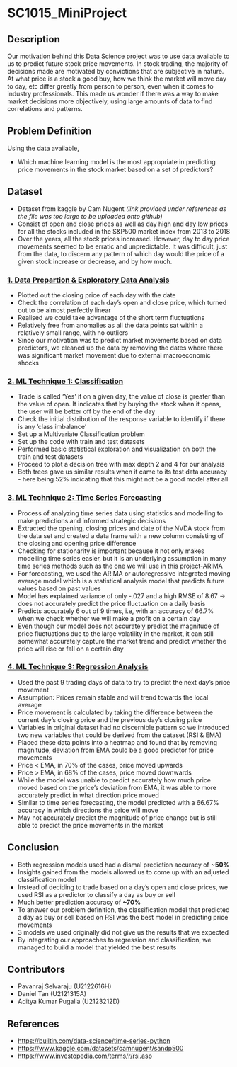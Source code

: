# SC1015_MiniProject
## Description  
Our motivation behind this Data Science project was to use data available to us to predict future stock price movements. In stock trading, the majority of decisions made are motivated by convictions that are subjective in nature. At what price is a stock a good buy, how we think the market will move day to day, etc differ greatly from person to person, even when it comes to industry professionals. This made us wonder if there was a way to make market decisions more objectively, using large amounts of data to find correlations and patterns. 

## Problem Definition  
Using the data available,  
- Which machine learning model is the most appropriate in predicting price movements in the stock market based on a set of predictors?

## Dataset
- Dataset from kaggle by Cam Nugent *(link provided under references as the file was too large to be uploaded onto github)*
- Consist of open and close prices as well as day high and day low prices for all the stocks included in the S&P500 market index from 2013 to 2018
- Over the years, all the stock prices increased. However, day to day price movements seemed to be erratic and unpredictable. It was difficult, just from the data, to discern any pattern of which day would the price of a given stock increase or decrease, and by how much.


### [1. Data Prepartion & Exploratory Data Analysis](EDA.ipynb)
- Plotted out the closing price of each day with the date
- Check the correlation of each day’s open and close price, which turned out to be almost perfectly linear
- Realised we could take advantage of the short term fluctuations
- Relatively free from anomalies as all the data points sat within a relatively small range, with no outliers
- Since our motivation was to predict market movements based on data predictors, we cleaned up the data by removing the dates where there was significant market movement due to external macroeconomic shocks


### [2. ML Technique 1: Classification](Model-Classification.ipynb) 
- Trade is called ‘Yes’ if on a given day, the value of close is greater than the value of open. It indicates that by buying the stock when it opens, the user will be better off by the end of the day
- Check the initial distribution of the response variable to identify if there is any ‘class imbalance’
- Set up a Multivariate Classification problem
- Set up the code with train and test datasets
- Performed basic statistical exploration and visualization on both the train and test datasets
- Proceed to plot a decision tree with max depth 2 and 4 for our analysis
- Both trees gave us similar results when it came to its test data accuracy - here being 52% indicating that this might not be a good model after all

### [3. ML Technique 2: Time Series Forecasting](Time_Series_Regression.ipynb)
- Process of analyzing time series data using statistics and modelling to make predictions and informed strategic decisions
- Extracted the opening, closing prices and date of the NVDA stock from the data set and created a data frame with a new column consisting of the closing and opening price difference
- Checking for stationarity is important because it not only makes modelling time series easier, but it is an underlying assumption in many time series methods such as the one we will use in this project-ARIMA
- For forecasting, we used the ARIMA or autoregressive integrated moving average model which is a statistical analysis model that predicts future values based on past values
- Model has explained variance of only -.027 and a high RMSE of 8.67 -> does not accurately predict the price fluctuation on a daily basis
- Predicts accurately 6 out of 9 times, i.e, with an accuracy of 66.7%  when we check whether we will make a profit on a certain day 
- Even though our model does not accurately predict the magnitude of price fluctuations due to the large volatility in the market, it can still somewhat accurately capture the market trend and predict whether the price will rise or fall on a certain day



### [4. ML Technique 3: Regression Analysis](Lin_Reg.ipynb)
- Used the past 9 trading days of data to try to predict the next day’s price movement
- Assumption: Prices remain stable and will trend towards the local average
- Price movement is calculated by taking the difference between the current day’s closing price and the previous day’s closing price
- Variables in original dataset had no discernible pattern so we introduced two new variables that could be derived from the dataset (RSI & EMA)
- Placed these data points into a heatmap and found that by removing magnitude, deviation from EMA could be a good predictor for price movements
- Price < EMA, in 70% of the cases, price moved upwards
- Price > EMA, in 68% of the cases, price moved downwards
- While the model was unable to predict accurately how much price moved based on the price’s deviation from EMA, it was able to more accurately predict in what direction price moved
- Similar to time series forecasting, the model predicted with a 66.67% accuracy in which directions the price will move
- May not accurately predict the magnitude of price change but is still able to predict the price movements in the market


## Conclusion
- Both regression models used had a dismal prediction accuracy of **~50%**
- Insights gained from the models allowed us to come up with an adjusted classification model
- Instead of deciding to trade based on a day’s open and close prices, we used RSI as a predictor to classify a day as buy or sell
- Much better prediction accuracy of **~70%**
- To answer our problem definition, the classification model that predicted a day as buy or sell based on RSI was the best model in predicting price movements
- 3 models we used originally did not give us the results that we expected
- By integrating our approaches to regression and classification, we managed to build a model that yielded the best results


## Contributors  
- Pavanraj Selvaraju (U2122616H)
- Daniel Tan (U2121315A)
- Aditya Kumar Pugalia (U2123212D) 

## References  
- https://builtin.com/data-science/time-series-python 
- https://www.kaggle.com/datasets/camnugent/sandp500
- https://www.investopedia.com/terms/r/rsi.asp 
